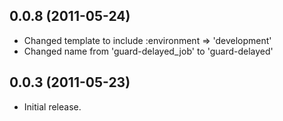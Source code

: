 ## 0.0.8 (2011-05-24)

 * Changed template to include :environment => 'development'
 * Changed name from 'guard-delayed_job' to 'guard-delayed'

## 0.0.3 (2011-05-23)

 * Initial release.

